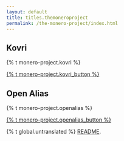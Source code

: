 ```yaml
---
layout: default
title: titles.themoneroproject
permalink: /the-monero-project/index.html
---
```


<div class="site-wrap">
    <section class="container">
        <div class="row">
            <div class="left half no-pad-sm col-lg-6 col-md-6 col-sm-12 col-xs-12">
                <div class="info-block">
                    <div class="row center-xs">
                        <div class="col">
                            <h2>Kovri</h2>
                        </div>
                    </div>
                    <div class="row start-xs monero-project">
                        <p>{% t monero-project.kovri %}</p>
                    </div>
                    <div class="row center-xs">
                        <p><a href="https://www.getkovri.org" class="btn-link btn-fixed">{% t monero-project.kovri_button %}</a></p>
                    </div>
                </div>
            </div>
            <div class="right half col-lg-6 col-md-6 col-sm-12 col-xs-12">
                <div class="info-block">
                    <div class="row center-xs">
                        <div class="col">
                            <h2>Open Alias</h2>
                        </div>
                    </div>
                    <div class="row start-xs monero-project">
                        <p>{% t monero-project.openalias %}</p>
                    </div>
                    <div class="row center-xs">
                        <p><a href="https://www.openalias.org" class="btn-link btn-fixed">{% t monero-project.openalias_button %}</a></p>
                    </div>
                </div>
            </div>
        </div>
    </section>
</div>

<div class="untranslated {% t monero-project.translated %}">
    <p>{% t global.untranslated %} <a class="untranslated-link" href="https://github.com/monero-project/monero-site/blob/master/README.md">README</a>.</p>
</div>